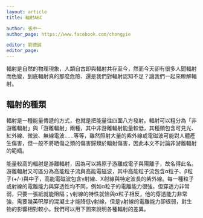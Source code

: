 ```yaml
---
layout: article
title: 輻射ABC

author: 張中一 
author_page: https://www.facebook.com/chongyie

editor: 劉德誠
editor_page: 
---
```


輻射是自然的物理現象，人類自古即與輻射共存至今，然而今天卻有很多人聞輻射而色變，到底輻射真的那麼危險、還是我們對輻射認知不足？讓我們一起來瞭解輻射。

<aside>
    
</aside>

## 輻射的種類

輻射是一種能量傳遞的方式，也就是把能量往四面八方發射。輻射可以粗分為「非游離輻射」與「游離輻射」兩種，其中非游離輻射能量較低，其種類包含可見光、紅外線、微波、無線電波……等等，雖然照射大量的紫外線或電磁波可能對人體產生傷害，但一般不將晒傷之類的傷害歸類於輻射傷害，因此本文不討論非游離輻射的範疇。

能量較高的輻射是游離輻射，因為可以將原子游離成電子與陽離子，故名得此名。游離輻射又可區分為高能粒子流與高能電磁波，其中高能粒子流包含α粒子、β粒子(+/-)與中子，高能電磁波包含γ射線、X射線與特定波長的紫外線。每一種粒子或射線的電離能力與穿透性均不同，例如α粒子的電離能力很強，但穿透力非常弱，只要一張紙就能阻隔；γ射線的特性就恰與α粒子相反，他的穿透能力非常強，需要幾英呎厚的混凝土才能降低γ射線，但是γ射線的電離能力卻很弱，對生物的影響相對較小。我們可以用下圖來說明各種輻射的差異。